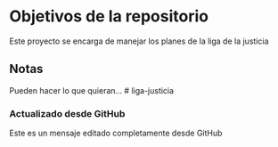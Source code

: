 # Objetivos de la repositorio

Este proyecto se encarga de manejar los planes de la liga de la justicia


## Notas
Pueden hacer lo que quieran...
#   l i g a - j u s t i c i a 

### Actualizado desde GitHub
Este es un mensaje editado completamente desde GitHub
 
 
